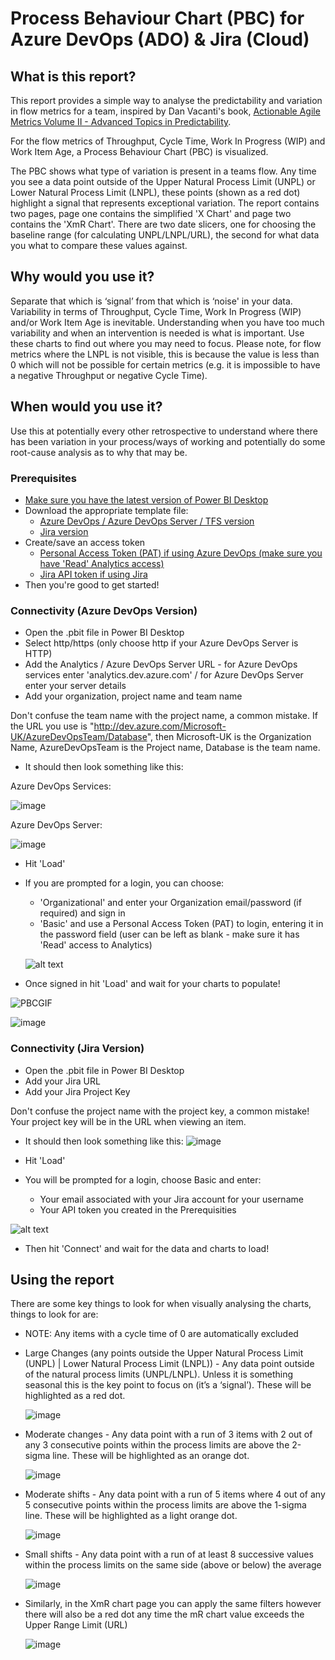 # Process Behaviour Chart (PBC) for Azure DevOps (ADO) & Jira (Cloud)

## What is this report? 
This report provides a simple way to analyse the predictability and variation in flow metrics for a team, inspired by Dan Vacanti's book, [Actionable Agile Metrics Volume II - Advanced Topics in Predictability](https://leanpub.com/actionableagilemetricsii).

For the flow metrics of Throughput, Cycle Time, Work In Progress (WIP) and Work Item Age, a Process Behaviour Chart (PBC) is visualized.

The PBC shows what type of variation is present in a teams flow. Any time you see a data point outside of the Upper Natural Process Limit (UNPL) or Lower Natural Process Limit (LNPL), these points (shown as a red dot) highlight a signal that represents exceptional variation. The report contains two pages, page one contains the simplified 'X Chart' and page two contains the 'XmR Chart'. There are two date slicers, one for choosing the baseline range (for calculating UNPL/LNPL/URL), the second for what data you what to compare these values against.

## Why would you use it? 
Separate that which is ‘signal’ from that which is ‘noise' in your data. Variability in terms of Throughput, Cycle Time, Work In Progress (WIP) and/or Work Item Age is inevitable. Understanding when you have too much variability and when an intervention is needed is what is important. Use these charts to find out where you may need to focus. Please note, for flow metrics where the LNPL is not visible, this is because the value is less than 0 which will not be possible for certain metrics (e.g. it is impossible to have a negative Throughput or negative Cycle Time).

## When would you use it?
Use this at potentially every other retrospective to understand where there has been variation in your process/ways of working and potentially do some root-cause analysis as to why that may be.

### Prerequisites
* [Make sure you have the latest version of Power BI Desktop](https://aka.ms/pbiSingleInstaller)
* Download the appropriate template file:
  - [Azure DevOps / Azure DevOps Server / TFS version](https://github.com/nbrown02/Capacity-Planning-Feature-Monte-Carlo/raw/main/Capacity%20Planning%20&%20Feature%20Monte%20Carlo%20(ADO).pbit)
  - [Jira version](https://github.com/nbrown02/Capacity-Planning-Feature-Monte-Carlo/raw/main/Capacity%20Planning%20&%20Feature%20Monte%20Carlo%20(Jira).pbit) 
* Create/save an access token 
  - [Personal Access Token (PAT) if using Azure DevOps (make sure you have 'Read' Analytics access)](https://docs.microsoft.com/en-us/azure/devops/organizations/accounts/use-personal-access-tokens-to-authenticate?view=azure-devops&tabs=Windows)
  - [Jira API token if using Jira](https://support.atlassian.com/atlassian-account/docs/manage-api-tokens-for-your-atlassian-account/)
* Then you're good to get started!

### Connectivity (Azure DevOps Version)
* Open the .pbit file in Power BI Desktop
* Select http/https (only choose http if your Azure DevOps Server is HTTP)
* Add the Analytics / Azure DevOps Server URL - for Azure DevOps services enter 'analytics.dev.azure.com' / for Azure DevOps Server enter your server details
* Add your organization, project name and team name

Don't confuse the team name with the project name, a common mistake. If the URL you use is "http://dev.azure.com/Microsoft-UK/AzureDevOpsTeam/Database", then Microsoft-UK is the Organization Name, AzureDevOpsTeam is the Project name, Database is the team name.

* It should then look something like this:

Azure DevOps Services:

![image](https://github.com/nbrown02/ADO-Process-Behaviour-Chart/assets/29369962/31a986e1-3ec9-446f-8e6b-1608e7482151)

Azure DevOps Server:

![image](https://github.com/nbrown02/ADO-Process-Behaviour-Chart/assets/29369962/4e47decf-d1e7-4456-9e2b-6a8817308a25)

* Hit 'Load' 
* If you are prompted for a login, you can choose:
  - 'Organizational' and enter your Organization email/password (if required) and sign in
  - 'Basic' and use a Personal Access Token (PAT) to login, entering it in the password field (user can be left as blank - make sure it has 'Read' access to Analytics)

  ![alt text](https://docs.microsoft.com/en-us/azure/devops/report/powerbi/media/authentication-7.png?view=azure-devops)

* Once signed in hit 'Load' and wait for your charts to populate!

![PBCGIF](https://github.com/nbrown02/Process-Behaviour-Chart/assets/29369962/3d21d502-b1c2-464a-8ce7-15a3156c8889)

![image](https://github.com/nbrown02/Process-Behaviour-Chart/assets/29369962/4bf72597-c0c3-4a7e-816c-3e27dabee6d5)

### Connectivity (Jira Version)
* Open the .pbit file in Power BI Desktop
* Add your Jira URL 
* Add your Jira Project Key 

Don't confuse the project name with the project key, a common mistake! Your project key will be in the URL when viewing an item.

* It should then look something like this:
![image](https://github.com/nbrown02/Capacity-Planning-Feature-Monte-Carlo/assets/29369962/2a24cc23-d6d5-4768-9bcf-12e6bf27bc58)

* Hit 'Load' 
* You will be prompted for a login, choose Basic and enter:
  - Your email associated with your Jira account for your username
  - Your API token you created in the Prerequisities

![alt text](https://raw.githubusercontent.com/nbrown02/FlowViz-Jira/main/Screenshots/Login2.png)

* Then hit 'Connect' and wait for the data and charts to load!

## Using the report
There are some key things to look for when visually analysing the charts, things to look for are:
- NOTE: Any items with a cycle time of 0 are automatically excluded
- Large Changes (any points outside the Upper Natural Process Limit (UNPL) | Lower Natural Process Limit (LNPL)) - Any data point outside of the natural process limits (UNPL/LNPL). Unless it is something seasonal this is the key point to focus on (it’s a ‘signal’). These will be highlighted as a red dot.
  
  ![image](https://github.com/nbrown02/Process-Behaviour-Chart/assets/29369962/e1647e06-14c8-474d-9dc5-7e6fbcf44e63)

- Moderate changes - Any data point with a run of 3 items with 2 out of any 3 consecutive points within the process limits are above the 2-sigma line. These will be highlighted as an orange dot.
  
  ![image](https://github.com/nbrown02/Process-Behaviour-Chart/assets/29369962/11c41cd5-a645-4a3b-a2de-8e5db9142ec4)

- Moderate shifts - Any data point with a run of 5 items where 4 out of any 5 consecutive points within the process limits are above the 1-sigma line. These will be highlighted as a light orange dot.

  ![image](https://github.com/nbrown02/Process-Behaviour-Chart/assets/29369962/74d40460-30b4-4be7-86b1-24da2185c3f9)

- Small shifts - Any data point with a run of at least 8 successive values within the process limits on the same side (above or below) the average

  ![image](https://github.com/nbrown02/Process-Behaviour-Chart/assets/29369962/276221a2-d95d-4ec3-9ba9-4dd41da9222a)

- Similarly, in the XmR chart page you can apply the same filters however there will also be a red dot any time the mR chart value exceeds the Upper Range Limit (URL)

  ![image](https://github.com/nbrown02/Process-Behaviour-Chart/assets/29369962/2faff639-0b30-4140-a49c-5dc3917cfddf)


